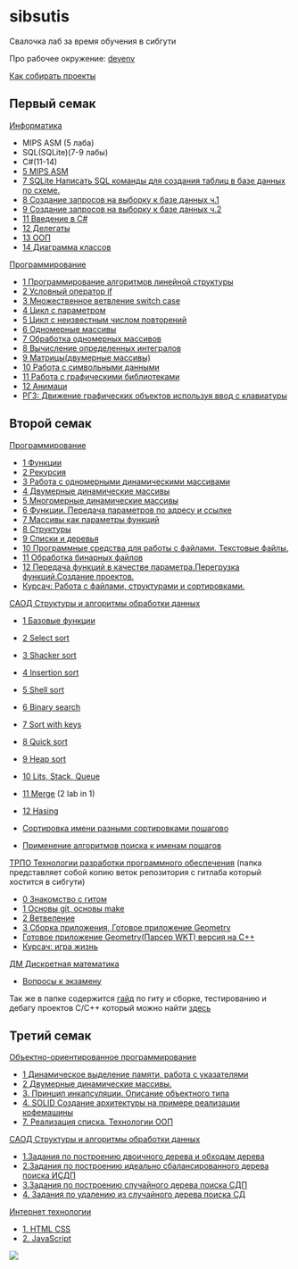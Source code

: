 # sibsutis

Свалочка лаб за время обучения в сибгути

Про рабочее окружение:
[devenv](https://gitlab.com/cppshizoid/sibsutis/-/blob/master/DEVENV.md)

[Как собирать проекты](https://gitlab.com/cppshizoid/sibsutis/-/blob/master/how_to_build.md)

## Первый семак

[Информатика](https://gitlab.com/cppshizoid/sibsutis/-/blob/master/1_semestr/Informatica)

- MIPS ASM (5 лаба)
- SQL(SQLite)(7-9 лабы)
- C#(11-14)
- [5 MIPS ASM](https://gitlab.com/cppshizoid/sibsutis/-/blob/master/1_semestr/Informatica/5theme)
- [7 SQLite Написать SQL команды для создания таблиц в базе данных по схеме.](https://gitlab.com/cppshizoid/sibsutis/blob/master/1_semestr/Informatica/7theme/task.sql)
- [8 Создание запросов на выборку к базе данных ч.1](https://gitlab.com/cppshizoid/sibsutis/-/blob/master/1_semestr/Informatica/8theme)
- [9 Создание запросов на выборку к базе данных ч.2](https://gitlab.com/cppshizoid/sibsutis/-/blob/master/1_semestr/Informatica/9theme)
- [11 Введение в C#](https://gitlab.com/cppshizoid/sibsutis/blob/master/1_semestr/Informatica/11theme)
- [12 Делегаты](https://gitlab.com/cppshizoid/sibsutis/blob/master/1_semestr/Informatica/12theme)
- [13 ООП](https://gitlab.com/cppshizoid/sibsutis/blob/master/1_semestr/Informatica/13theme)
- [14 Диаграмма классов](https://gitlab.com/cppshizoid/sibsutis/-/blob/master/1_semestr/Informatica/14theme)

[Программирование](https://gitlab.com/cppshizoid/sibsutis/-/blob/master/1_semestr/Programming)

- [1 Программирование алгоритмов линейной структуры](https://gitlab.com/cppshizoid/sibsutis/-/blob/master/1_semestr/Programming/1_lab)
- [2 Условный оператор if](https://gitlab.com/cppshizoid/sibsutis/-/blob/master/1_semestr/Programming/2_lab)
- [3 Множественное ветвление switch case](https://gitlab.com/cppshizoid/sibsutis/-/blob/master/1_semestr/Programming/3_lab)
- [4 Цикл с параметром](https://gitlab.com/cppshizoid/sibsutis/-/blob/master/1_semestr/Programming/4_lab)
- [5 Цикл с неизвестным числом повторений](https://gitlab.com/cppshizoid/sibsutis/-/blob/master/1_semestr/Programming/5_lab)
- [6 Одномерные массивы](https://gitlab.com/cppshizoid/sibsutis/-/blob/master/1_semestr/Programming/6_lab)
- [7 Обработка одномерных массивов](https://gitlab.com/cppshizoid/sibsutis/-/blob/master/1_semestr/Programming/7_lab)
- [8 Вычисление определенных интегралов](https://gitlab.com/cppshizoid/sibsutis/-/blob/master/1_semestr/Programming/8_lab)
- [9 Матрицы(двумерные массивы)](https://gitlab.com/cppshizoid/sibsutis/-/blob/master/1_semestr/Programming/9_lab)
- [10 Работа с символьными данными](https://gitlab.com/cppshizoid/sibsutis/-/blob/master/1_semestr/Programming/10_lab)
- [11 Работа с графическими библиотеками](https://gitlab.com/cppshizoid/sibsutis/-/blob/master/1_semestr/Programming/11_lab)
- [12 Анимаци](https://gitlab.com/cppshizoid/sibsutis/-/blob/master/1_semestr/Programming/12_lab)
- [РГЗ: Движение графических объектов используя ввод с клавиатуры](https://gitlab.com/cppshizoid/sibsutis/-/blob/master/1_semestr/Programming/kontr)

## Второй семак

[Программирование](https://gitlab.com/cppshizoid/sibsutis/-/blob/master/2semester/Programming)

- [1 Функции](https://gitlab.com/cppshizoid/sibsutis/-/blob/master/2semester/Programming/1_lab)
- [2 Рекурсия](https://gitlab.com/cppshizoid/sibsutis/-/blob/master/2semester/Programming/2_lab)
- [3 Работа с одномерными динамическими массивами](https://gitlab.com/cppshizoid/sibsutis/-/blob/master/2semester/Programming/3_lab)
- [4 Двумерные динамические массивы](https://gitlab.com/cppshizoid/sibsutis/-/blob/master/2semester/Programming/4_lab)
- [5 Многомерные динамические массивы](https://gitlab.com/cppshizoid/sibsutis/-/blob/master/2semester/Programming/5_lab)
- [6 Функции. Передача параметров по адресу и ссылке](https://gitlab.com/cppshizoid/sibsutis/-/blob/master/2semester/Programming/6_lab)
- [7 Массивы как параметры функций](https://gitlab.com/cppshizoid/sibsutis/-/blob/master/2semester/Programming/7_lab)
- [8 Структуры](https://gitlab.com/cppshizoid/sibsutis/-/blob/master/2semester/Programming/8_lab)
- [9 Cписки и деревья](https://gitlab.com/cppshizoid/sibsutis/-/blob/master/2semester/Programming/9_lab)
- [10 Программные средства для работы с файлами. Текстовые файлы.](https://gitlab.com/cppshizoid/sibsutis/-/blob/master/2semester/Programming/10_lab)
- [11 Обработка бинарных файлов](https://gitlab.com/cppshizoid/sibsutis/-/blob/master/2semester/Programming/11_lab)
- [12 Передача функций в качестве параметра.Перегрузка функций.Создание проектов.](https://gitlab.com/cppshizoid/sibsutis/-/blob/master/2semester/Programming/12_lab)
- [Курсач: Работа с файлами, структурами и сортировками.](https://gitlab.com/cppshizoid/sibsutis/-/blob/master/2semester/Programming/Course_work)

[САОД Структуры и алгоритмы обработки данных](https://gitlab.com/cppshizoid/sibsutis/-/blob/master/2semester/SAOD)

- [1 Базовые функции](https://gitlab.com/cppshizoid/sibsutis/-/blob/master/2semester/SAOD/1_lab)
- [2 Select sort](https://gitlab.com/cppshizoid/sibsutis/-/blob/master/2semester/SAOD/2_lab)
- [3 Shacker sort](https://gitlab.com/cppshizoid/sibsutis/-/blob/master/2semester/SAOD/3_lab)
- [4 Insertion sort](https://gitlab.com/cppshizoid/sibsutis/-/blob/master/2semester/SAOD/4_lab)
- [5 Shell sort](https://gitlab.com/cppshizoid/sibsutis/-/blob/master/2semester/SAOD/5_lab)
- [6 Binary search](https://gitlab.com/cppshizoid/sibsutis/-/blob/master/2semester/SAOD/6_lab)
- [7 Sort with keys](https://gitlab.com/cppshizoid/sibsutis/-/blob/master/2semester/SAOD/7_lab)
- [8 Quick sort](https://gitlab.com/cppshizoid/sibsutis/-/blob/master/2semester/SAOD/8_lab)
- [9 Heap sort](https://gitlab.com/cppshizoid/sibsutis/-/blob/master/2semester/SAOD/9_lab)
- [10 Lits, Stack, Queue](https://gitlab.com/cppshizoid/sibsutis/-/blob/master/2semester/SAOD/10_lab)
- [11 Merge](https://gitlab.com/cppshizoid/sibsutis/-/blob/master/2semester/SAOD/10_lab) (2 lab in 1)
- [12 Hasing](https://gitlab.com/cppshizoid/sibsutis/-/blob/master/2semester/SAOD/12_lab)

- [Сортировка имени разными сортировками пошагово](https://gitlab.com/cppshizoid/sibsutis/blob/master/2semester/SAOD/name_sort/master.py)
- [Применение алгоритмов поиска к именам пошагов](https://gitlab.com/cppshizoid/sibsutis/blob/master/2semester/SAOD/name_searchs/master.py)

[ТРПО Технологии разработки программного обеспечения](https://gitlab.com/cppshizoid/sibsutis/-/blob/master/2semester/TRPO) (папка представляет собой копию веток репозитория с гитлаба который хостится в сибгути)

- [0 Знакомство с гитом](https://gitlab.com/cppshizoid/sibsutis/blob/master/2semester/TRPO/lab_0)
- [1 Основы git, основы make](https://gitlab.com/cppshizoid/sibsutis/-/blob/master/2semester/TRPO/lab_1)
- [2 Ветвеление](https://gitlab.com/cppshizoid/sibsutis/-/blob/master/2semester/TRPO/lab_2)
- [3 Сборка приложения, Готовое приложение Geometry](https://gitlab.com/cppshizoid/sibsutis/-/blob/master/2semester/TRPO/geometry)
- [Готовое приложение Geometry(Парсер WKT) версия на C++](https://gitlab.com/cppshizoid/sibsutis/-/blob/master/2semester/TRPO/geometry_cpp_version)
- [Курсач: игра жизнь](https://gitlab.com/cppshizoid/sibsutis/-/blob/master/2semester/TRPO/GameOfLifeSFML)

[ДМ Дискретная математика](https://gitlab.com/cppshizoid/sibsutis/blob/master/2semester/DiscreteMath)
- [Вопросы к экзамену](https://gitlab.com/cppshizoid/sibsutis/blob/master/2semester/DiscreteMath/ekz.tex)

Так же в папке содержится [гайд](https://gitlab.com/cppshizoid/sibsutis/-/blob/master/2semester/TRPO) по гиту и сборке, тестированию и дебагу проектов C/C++ который можно найти [здесь](https://cppshizoid.github.io/TRPO/index.html)

## Третий семак

[Объектно-ориентированное программирование](https://gitlab.com/cppshizoid/sibsutis/-/blob/master/3semester/OOP)

- [1 Динамическое выделение памяти, работа с указателями](https://gitlab.com/cppshizoid/sibsutis/-/blob/master/3semester/OOP/1_lab)
- [2 Двумерные динамические массивы.](https://gitlab.com/cppshizoid/sibsutis/-/blob/master/3semester/OOP/2_lab)
- [3. Принцип инкапсуляции. Описание объектного типа](https://gitlab.com/cppshizoid/sibsutis/-/blob/master/3semester/OOP/3_lab)
- [4. SOLID Создание архитектуры на примере реализации кофемашины](https://gitlab.com/cppshizoid/sibsutis/-/blob/master/3semester/OOP/4_lab)
- [7. Реализация списка. Технологии ООП](https://gitlab.com/cppshizoid/sibsutis/-/blob/master/3semester/OOP/7_lab)

[САОД Структуры и алгоритмы обработки данных](https://gitlab.com/cppshizoid/sibsutis/-/blob/master/3semester/SAOD)
- [1.Задания по построению двоичного дерева и обходам дерева](https://gitlab.com/cppshizoid/sibsutis/-/blob/master/3semester/SAOD/1_lab)
- [2.Задания по построению идеально сбалансированного дерева поиска ИСДП](https://gitlab.com/cppshizoid/sibsutis/-/blob/master/3semester/SAOD/2_3_lab)
- [3.Задания по построению случайного дерева поиска СДП](https://gitlab.com/cppshizoid/sibsutis/-/blob/master/3semester/SAOD/2_3_lab)
- [4. Задания по удалению из случайного дерева поиска СД](https://gitlab.com/cppshizoid/sibsutis/-/blob/master/3semester/SAOD/4_lab)

[Интернет технологии](https://gitlab.com/cppshizoid/-/blob/master/3semester/IntTech)
- [1. HTML CSS](https://gitlab.com/cppshizoid/-/blob/master/3semester/IntTech/1_lab)
- [2. JavaScript](https://gitlab.com/cppshizoid/-/blob/master/3semester/IntTech/2_lab)

![](https://tokei.rs/b1/github/cppshizoid/sibsutis?category=code)
